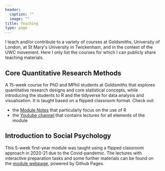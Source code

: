 ```yaml
---
header:
  caption: ""
  image: ""
title: Teaching
type: page
---
```


I teach and/or contribute to a variety of courses at Goldsmiths, University of London, at St Mary's University in Twickenham, and in the context of the UWC movement. Here I only list the courses for which I can publicly share teaching materials.

## Core Quantitative Research Methods

A 15-week course for PhD and MPhil students at Goldsmiths that explores quantitative research designs and core statistical concepts, while introducing the students to R and the tidyverse for data analysis and visualisation. It is taught based on a flipped classroom format. Check out:

- the [Module Notes](https://lukaswallrich.github.io/GoldCoreQuants/) that particularly focus on the use of R
- the [Youtube channel](https://www.youtube.com/channel/UC4ZugACAXuZMCZd_Mb70obw) that contains lectures for all elements of the module

## Introduction to Social Psychology

This 5-week first-year module was taught using a flipped classroom approach in 2020-21 due to the Covid-pandemic. The lectures with interactive preparation tasks and some further materials can be found on the [module webpage](https://lukaswallrich.github.io/StMarysSocPsy/), powered by Github Pages.

